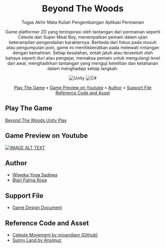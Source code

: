 <!-- markdownlint-configure-file {
  "MD013": {
    "code_blocks": false,
    "tables": false
  },
  "MD033": false,
  "MD041": false
} -->

<div align="center">

# Beyond The Woods

Tugas Akhir Mata Kuliah Pengembangan Aplikasi Permainan

Game platformer 2D yang terinspirasi oleh tantangan dari permainan seperti Celeste dan Super Meat Boy, menempatkan pemain dalam ujian keterampilan pengendalian karakternya. Berbeda dari fokus pada musuh atau pengumpulan poin, game ini menitikberatkan pada melewati rintangan dengan kemahiran. Setiap kesalahan, entah jatuh atau tersentuh oleh bahaya seperti duri atau pengejar, memaksa pemain untuk mengulangi level dari awal, menghadirkan tantangan yang menguji ketelitian dan ketahanan dalam menghadapi setiap langkah.

![Unity](https://img.shields.io/badge/unity-%23000000.svg?style=for-the-badge&logo=unity&logoColor=white)
![C#](https://img.shields.io/badge/c%23-%23239120.svg?style=for-the-badge&logo=c-sharp&logoColor=white)

[Play The Game](#play-the-game) •
[Game Preview on Youtube](#game-preview-on-youtube) •
[Author](#author) •
[Support File](#support-file)
[Reference Code and Asset](#reference-code-and-asset)

</div>

## Play The Game
[Beyond The Woods Unity Play][btw-unity-play]

## Game Preview on Youtube
[![IMAGE ALT TEXT](http://img.youtube.com/vi/429XVIpsfUY/0.jpg)](http://www.youtube.com/watch?v=429XVIpsfUY "Beyond The Woods")

## Author
- [Wiweka Yoga Sadewa](https://github.com/wiweka24)
- [Btari Fatma Rosa](https://github.com/BetNares)

## Support File
- [Game Design Document][btw-game-design]

## Reference Code and Asset
- [Celeste Movement by mixandjam (Github)][celeste-github] <br/>
- [Sunny Land by Ansimuz][sunny-land-store]

[btw-youtube]: [https://user-images.githubusercontent.com/70740913/206736523-34c932b4-33f1-4a85-bc8a-ffedef646cfd.mp4](https://youtu.be/429XVIpsfUY?feature=shared)
[btw-unity-play]: https://play.unity.com/mg/other/beyondthewoodswebgl
[btw-game-design]: https://github.com/wiweka24/beyond-the-woods-gamedev-project/blob/main/Naruto_Game%20Design%20Document_Beyond%20the%20Woods.pdf

[celeste-github]: https://github.com/mixandjam/Celeste-Movement
[sunny-land-store]: https://assetstore.unity.com/packages/2d/characters/sunny-land-103349
